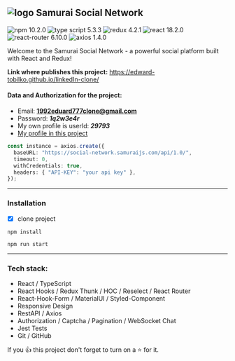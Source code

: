 ## ![logo](./public/Samurai.ico) Samurai Social Network

![npm 10.2.0](https://img.shields.io/npm/v/npm.svg?logo=npm) ![type script 5.3.3](https://img.shields.io/badge/TypeScript-v5.3.3-orange?logo=typescript) ![redux 4.2.1](https://img.shields.io/badge/Redux-v4.2.1-yellow?logo=redux) ![react 18.2.0](https://img.shields.io/badge/React-v18.2.0-blue?logo=react) ![react-router 6.10.0](https://img.shields.io/badge/ReactRouter-v6.10.0-red?logo=react-router) ![axios 1.4.0](https://img.shields.io/badge/Axios-v1.4.0-blue?logo=axios)

Welcome to the Samurai Social Network - a powerful social platform built with React and Redux!

**Link where publishes this project:** https://edward-tobilko.github.io/linkedIn-clone/

#### Data and Authorization for the project:

- Email: **1992eduard777clone@gmail.com**
- Password: **_1q2w3e4r_**
- My own profile is userId: **_29793_**
- [My profile in this project](https://edward-tobilko.github.io/linkedIn-clone/#/user-profile/29793)

```typescript
const instance = axios.create({
  baseURL: "https://social-network.samuraijs.com/api/1.0/",
  timeout: 0,
  withCredentials: true,
  headers: { "API-KEY": "your api key" },
});
```

---

### Installation

- [x] clone project

```
npm install
```

```
npm run start
```

---

### Tech stack:

- React / TypeScript
- React Hooks / Redux Thunk / HOC / Reselect / React Router
- React-Hook-Form / MaterialUI / Styled-Component
- Responsive Design
- RestAPI / Axios
- Authorization / Captcha / Pagination / WebSocket Chat
- Jest Tests
- Git / GitHub

If you :+1: this project don't forget to turn on a :star: for it.
